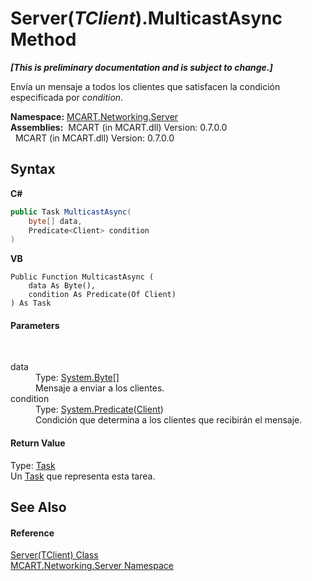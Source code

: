 # Server(*TClient*).MulticastAsync Method 
 _**\[This is preliminary documentation and is subject to change.\]**_

Envía un mensaje a todos los clientes que satisfacen la condición especificada por *condition*.

**Namespace:**&nbsp;<a href="720af18e-2a17-584a-1ca8-e0e39906cbff">MCART.Networking.Server</a><br />**Assemblies:**&nbsp;&nbsp;MCART (in MCART.dll) Version: 0.7.0.0<br />&nbsp;&nbsp;MCART (in MCART.dll) Version: 0.7.0.0<br />

## Syntax

**C#**<br />
``` C#
public Task MulticastAsync(
	byte[] data,
	Predicate<Client> condition
)
```

**VB**<br />
``` VB
Public Function MulticastAsync ( 
	data As Byte(),
	condition As Predicate(Of Client)
) As Task
```


#### Parameters
&nbsp;<dl><dt>data</dt><dd>Type: <a href="http://msdn2.microsoft.com/es-es/library/yyb1w04y" target="_blank">System.Byte</a>[]<br />Mensaje a enviar a los clientes.</dd><dt>condition</dt><dd>Type: <a href="http://msdn2.microsoft.com/es-es/library/bfcke1bz" target="_blank">System.Predicate</a>(<a href="192fdf1f-b8af-3ec9-0055-92ff0e690de3">Client</a>)<br />Condición que determina a los clientes que recibirán el mensaje.</dd></dl>

#### Return Value
Type: <a href="http://msdn2.microsoft.com/es-es/library/dd235678" target="_blank">Task</a><br />Un <a href="http://msdn2.microsoft.com/es-es/library/dd235678" target="_blank">Task</a> que representa esta tarea.

## See Also


#### Reference
<a href="6fa3083a-c860-4cc8-7bad-c8d06352c50b">Server(TClient) Class</a><br /><a href="720af18e-2a17-584a-1ca8-e0e39906cbff">MCART.Networking.Server Namespace</a><br />